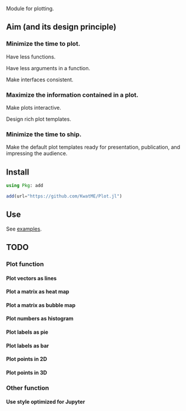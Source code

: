Module for plotting.

## Aim (and its design principle)

### Minimize the time to plot.

Have less functions.

Have less arguments in a function.

Make interfaces consistent.

### Maximize the information contained in a plot.

Make plots interactive.

Design rich plot templates.

### Minimize the time to ship.

Make the default plot templates ready for presentation, publication, and impressing the audience.

## Install

```julia
using Pkg: add

add(url="https://github.com/KwatME/Plot.jl")
```

## Use

See [examples](notebook/example.ipynb).

## TODO

### Plot function

#### Plot vectors as lines

#### Plot a matrix as heat map

#### Plot a matrix as bubble map

#### Plot numbers as histogram

#### Plot labels as pie

#### Plot labels as bar

#### Plot points in 2D

#### Plot points in 3D

### Other function

#### Use style optimized for Jupyter
